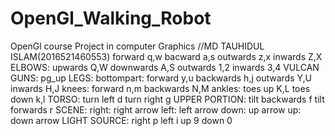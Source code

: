 # OpenGl_Walking_Robot
OpenGl course Project in computer Graphics
//MD TAUHIDUL ISLAM(2016521460553)
	forward q,w
	bacward a,s
	outwards z,x
	inwards Z,X
ELBOWS:
	upwards Q,W
	downwards A,S
	outwards 1,2
	inwards 3,4
VULCAN GUNS: pg_up
LEGS:
	bottompart: 
		forward y,u
		backwards h,j
		outwards Y,U
		inwards H,J
	knees:
		forward n,m
		backwards N,M
	ankles:
		toes up K,L
		toes down k,l
TORSO:
	turn left d
	turn right g
UPPER PORTION:
	tilt backwards f
	tilt forwards r
SCENE:
	right: right arrow
	left: left arrow
	down: up arrow
	up: down arrow
LIGHT SOURCE:
	right p
	left i
	up 9
	down 0
